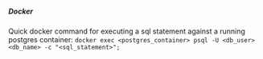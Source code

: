 ##### Docker
Quick docker command for executing a sql statement against a running postgres container:
`docker exec <postgres_container> psql -U <db_user> <db_name> -c "<sql_statement>";`
